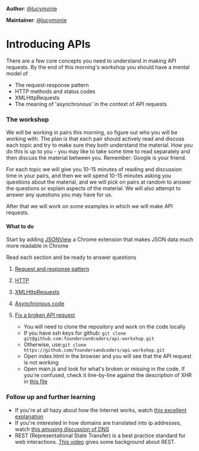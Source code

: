 **Author**: [@lucymonie](https://github.com/lucymonie)  

**Maintainer**: [@lucymonie](https://github.com/lucymonie)

# Introducing APIs

There are a few core concepts you need to understand in making API requests. By the end of this morning's workshop you should have a mental model of
- The request-response pattern
- HTTP methods and status codes
- XMLHttpRequests
- The meaning of 'asynchronous' in the context of API requests

### The workshop
We will be working in pairs this morning, so figure out who you will be working with. The plan is that each pair should actively read and discuss each topic and try to make sure they both understand the material. How you do this is up to you - you may like to take some time to read separately and then discuss the material between you. Remember: Google is your friend.

For each topic we will give you 10-15 minutes of reading and discussion time in your pairs, and then we will spend 10-15 minutes asking you questions about the material, and we will pick on pairs at random to answer the questions or explain aspects of the material. We will also attempt to answer any questions you may have for us.

After that we will work on some examples in which we will make API requests.

#### What to do
Start by adding [JSONView](https://chrome.google.com/webstore/detail/jsonview/chklaanhfefbnpoihckbnefhakgolnmc) a Chrome extension that makes JSON data much more readable in Chrome

Read each section and be ready to answer questions  

1. [Request and response pattern](https://github.com/foundersandcoders/api-workshop/blob/master/01-request-response.md)  

2. [HTTP](https://github.com/foundersandcoders/api-workshop/blob/master/02-http.md)  

3. [XMLHttpRequests](https://github.com/foundersandcoders/api-workshop/blob/master/03-xmlhttprequest.md)  

4. [Asynchronous code](https://github.com/foundersandcoders/api-workshop/blob/master/04-asynchonous.md)  

5. [Fix a broken API request](https://github.com/foundersandcoders/api-workshop/tree/master/api-example)  
    - You will need to clone the repository and work on the code locally
    - If you have ssh keys for github: `git clone git@github.com:foundersandcoders/api-workshop.git`
    - Otherwise, use:`git clone https://github.com/foundersandcoders/api-workshop.git`
    - Open index.html in the browser and you will see that the API request is not working
    - Open main.js and look for what's broken or missing in the code. If you're confused, check it line-by-line against the description of XHR in [this file](https://github.com/foundersandcoders/api-workshop/blob/master/03-xmlhttprequest.md)


### Follow up and further learning
- If you're at all hazy about how the Internet works, watch [this excellent explanation]( https://www.youtube.com/watch?v=7_LPdttKXPc)
- If you're interested in how domains are translated into ip addresses, watch [this amusing discussion of DNS](https://www.youtube.com/watch?v=72snZctFFtA)
- REST (Representational State Transfer) is a best practice standard for web interactions. [This video](https://www.youtube.com/watch?v=YCcAE2SCQ6k) gives some background about REST.
